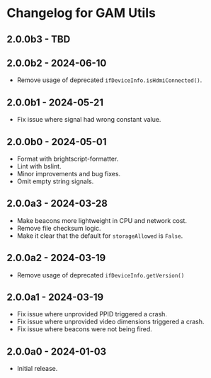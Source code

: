 # Changelog for GAM Utils

## 2.0.0b3 - TBD

## 2.0.0b2 - 2024-06-10
- Remove usage of deprecated `ifDeviceInfo.isHdmiConnected()`.

## 2.0.0b1 - 2024-05-21
- Fix issue where signal had wrong constant value.

## 2.0.0b0 - 2024-05-01
- Format with brightscript-formatter.
- Lint with bslint.
- Minor improvements and bug fixes.
- Omit empty string signals.

## 2.0.0a3 - 2024-03-28
- Make beacons more lightweight in CPU and network cost.
- Remove file checksum logic.
- Make it clear that the default for `storageAllowed` is `False`.

## 2.0.0a2 - 2024-03-19
- Remove usage of deprecated `ifDeviceInfo.getVersion()`

## 2.0.0a1 - 2024-03-19
- Fix issue where unprovided PPID triggered a crash.
- Fix issue where unprovided video dimensions triggered a crash.
- Fix issue where beacons were not being fired.

## 2.0.0a0 - 2024-01-03
- Initial release.